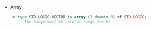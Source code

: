 - Array
	- ``` VHDL
	  type STD_LOGIC_VECTOR is array (3 downto 0) of STD_LOGIC;
	  -- the range must be natural range (>= 0)
	  ```